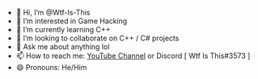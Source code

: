 - 👋 Hi, I’m @Wtf-Is-This
- 👀 I’m interested in Game Hacking
- 🌱 I’m currently learning C++ 
- 💞️ I’m looking to collaborate on C++ / C# projects 
- 💬 Ask me about anything lol
- 📫 How to reach me: [YouTube Channel](https://www.youtube.com/channel/UC_HV32JteVfGzYMtqkpH7Ng) or Discord [ Wtf Is This#3573 ]
- 😄 Pronouns: He/Him
